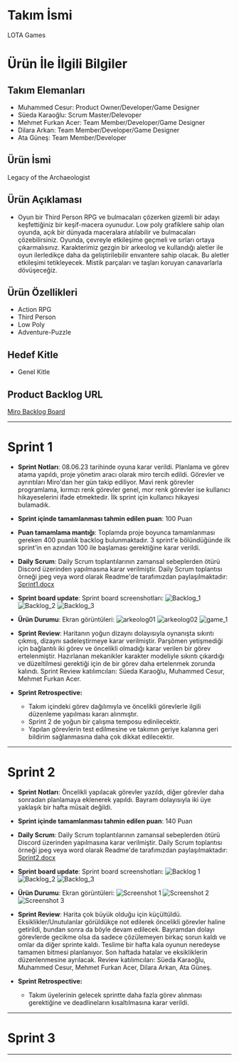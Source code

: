 # **Takım İsmi**

LOTA Games

# Ürün İle İlgili Bilgiler

## Takım Elemanları

- Muhammed Cesur: Product Owner/Developer/Game Designer
- Süeda Karaoğlu: Scrum Master/Delevoper
- Mehmet Furkan Acer: Team Member/Developer/Game Designer
- Dilara Arkan: Team Member/Developer/Game Designer
- Ata Güneş: Team Member/Developer

## Ürün İsmi

Legacy of the Archaeologist

## Ürün Açıklaması

- Oyun bir Third Person RPG ve bulmacaları çözerken gizemli bir adayı keşfettiğiniz bir keşif-macera oyunudur. Low poly grafiklere sahip olan oyunda, açık bir dünyada maceralara atılabilir ve bulmacaları çözebilirsiniz. Oyunda, çevreyle etkileşime geçmeli ve sırları ortaya çıkarmalısınız.
Karakterimiz gezgin bir arkeolog ve kullandığı aletler ile oyun ilerledikçe daha da geliştirilebilir envantere sahip olacak. Bu aletler etkileşimi tetikleyecek. Mistik parçaları ve taşları koruyan canavarlarla dövüşeceğiz.

## Ürün Özellikleri

- Action RPG
- Third Person 
- Low Poly
- Adventure-Puzzle

## Hedef Kitle

- Genel Kitle

## Product Backlog URL

[Miro Backlog Board](https://miro.com/app/board/uXjVMAp3aRY=/?share_link_id=275782820663)

---

# Sprint 1

- **Sprint Notları**: 08.06.23 tarihinde oyuna karar verildi. Planlama ve görev atama yapıldı, proje yönetim aracı olarak miro tercih edildi. Görevler ve ayrıntıları Miro'dan her gün takip ediliyor. Mavi renk görevler programlama, kırmızı renk görevler genel, mor renk görevler ise kullanıcı hikayeselerini ifade etmektedir. İlk sprint için kullanıcı hikayesi bulamadık.

- **Sprint içinde tamamlanması tahmin edilen puan**: 100 Puan

- **Puan tamamlama mantığı**: Toplamda proje boyunca tamamlanması gereken 400 puanlık backlog bulunmaktadır. 3 sprint'e bölündüğünde ilk sprint'in en azından 100 ile başlaması gerektiğine karar verildi.

- **Daily Scrum**: Daily Scrum toplantılarının zamansal sebeplerden ötürü Discord üzerinden yapılmasına karar verilmiştir. Daily Scrum toplantısı örneği jpeg veya word olarak Readme'de tarafımızdan paylaşılmaktadır: [Sprint1.docx](https://github.com/Muhammed-cesur/Legacy_of_the_Archaeologist/files/11782019/Sprint1.docx)

- **Sprint board update**: Sprint board screenshotları: 
![Backlog_1](https://github.com/Muhammed-cesur/Legacy_of_the_Archaeologist/assets/129886119/a645433d-00a3-4393-a249-414db8998d1a) 
![Backlog_2](https://github.com/Muhammed-cesur/Legacy_of_the_Archaeologist/assets/129886119/a5a146e4-945b-4532-871c-bb7af16744a9) 
![Backlog_3](https://github.com/Muhammed-cesur/Legacy_of_the_Archaeologist/assets/129886119/71617bde-e84c-461f-8de0-6bbd0f5c64eb)

- **Ürün Durumu**: Ekran görüntüleri:
  ![arkeolog01](https://github.com/Muhammed-cesur/Legacy_of_the_Archaeologist/assets/129886119/fcfd3224-651f-430e-9da9-ad62868260b4)
  ![arkeolog02](https://github.com/Muhammed-cesur/Legacy_of_the_Archaeologist/assets/129886119/3fdbd917-92f3-4a93-a114-90e51b49fe53)
  ![game_1](https://github.com/Muhammed-cesur/Legacy_of_the_Archaeologist/assets/129886119/3e96a5b4-6b43-4d92-a110-9f9ad763195c)


- **Sprint Review**: 
Haritanın yoğun dizaynı dolayısıyla oynanışta sıkıntı çıkmış, dizaynı sadeleştirmeye karar verilmiştir. Parşömen yetişmediği için bağlantılı iki görev ve öncelikli olmadığı karar verilen bir görev ertelenmiştir. Hazırlanan mekanikler karakter modeliyle sıkıntı çıkardığı ve düzeltilmesi gerektiği için de bir görev daha ertelenmek zorunda kalındı. Sprint Review katılımcıları: Süeda Karaoğlu, Muhammed Cesur, Mehmet Furkan Acer.

- **Sprint Retrospective:**
  - Takım içindeki görev dağılımıyla ve öncelikli görevlerle ilgili düzenleme yapılması kararı alınmıştır.
  - Sprint 2 de yoğun bir çalışma temposu edinilecektir.
  - Yapılan görevlerin test edilmesine ve takımın geriye kalanına geri bildirim sağlanmasına daha çok dikkat edilecektir.

---

# Sprint 2

- **Sprint Notları**: Öncelikli yapılacak görevler yazıldı, diğer görevler daha sonradan planlamaya eklenerek yapıldı. Bayram dolayısıyla iki üye yaklaşık bir hafta müsait değildi.

- **Sprint içinde tamamlanması tahmin edilen puan**: 140 Puan

- **Daily Scrum**: Daily Scrum toplantılarının zamansal sebeplerden ötürü Discord üzerinden yapılmasına karar verilmiştir. Daily Scrum toplantısı örneği jpeg veya word olarak Readme'de tarafımızdan paylaşılmaktadır: [Sprint2.docx](https://github.com/Muhammed-cesur/Legacy_of_the_Archaeologist/files/11933057/Sprint2.docx)

- **Sprint board update**: Sprint board screenshotları: 
![Backlog 1](https://github.com/Muhammed-cesur/Legacy_of_the_Archaeologist/assets/129886119/8252b806-2386-437f-802b-f6581f336860)
![Backlog_2](https://github.com/Muhammed-cesur/Legacy_of_the_Archaeologist/assets/129886119/5d03bc30-de0e-4542-a8da-cbaa98ee276d)
![Backlog_3](https://github.com/Muhammed-cesur/Legacy_of_the_Archaeologist/assets/129886119/857febf5-9a17-4e59-aeaa-fc7046b009a2)

- **Ürün Durumu**: Ekran görüntüleri:
  ![Screenshot 1](https://github.com/Muhammed-cesur/Legacy_of_the_Archaeologist/assets/129886119/a23d9323-4dcd-4fd0-8003-a334f3c3c80f)
  ![Screenshot 2](https://github.com/Muhammed-cesur/Legacy_of_the_Archaeologist/assets/129886119/8574e570-5348-4c62-9f01-2a83d754b309)
  ![Screenshot 3](https://github.com/Muhammed-cesur/Legacy_of_the_Archaeologist/assets/129886119/d9535842-0700-4096-a556-a9038d8581ec)
  
- **Sprint Review**: 
Harita çok büyük olduğu için küçültüldü. Eksiklikler/Unutulanlar görüldükçe not edilerek öncelikli görevler haline getirildi, bundan sonra da böyle devam edilecek. Bayramdan dolayı görevlerde gecikme olsa da sadece çözülemeyen birkaç sorun kaldı ve omlar da diğer sprinte kaldı. Teslime bir hafta kala oyunun neredeyse tamamen bitmesi planlanıyor. Son haftada hatalar ve eksikliklerin düzenlenmesine ayrılacak. Review katılımcıları: Süeda Karaoğlu, Muhammed Cesur, Mehmet Furkan Acer, Dilara Arkan, Ata Güneş.

- **Sprint Retrospective:**

  - Takım üyelerinin gelecek sprintte daha fazla görev alınması gerektiğine ve deadlineların kısaltılmasına karar verildi.

---

# Sprint 3

---
